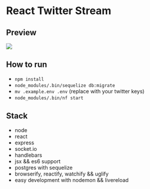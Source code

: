 # React Twitter Stream

## Preview

![](http://i.imgur.com/RBLBfoU.png)

## How to run

* `npm install`
* `node_modules/.bin/sequelize db:migrate`
* `mv .example.env .env` (replace with your twitter keys)
* `node_modules/.bin/nf start`

## Stack

* node
* react
* express
* socket.io
* handlebars
* jsx && es6 support
* postgres with sequelize
* browserify, reactify, watchify && uglify
* easy development with nodemon && livereload
